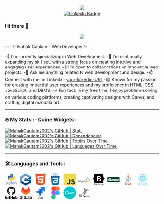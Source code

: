 
<!--
**MahakGautam2002/MahakGautam2002** is a ✨ _special_ ✨ repository because its `README.md` (this file) appears on your GitHub profile.
-->
<div id="header" align="center">
  <img src="https://media.tenor.com/kjXMU4dl8lAAAAAM/hello-world.gif" width="100"/>
</div>
<div id="badges" align="center">
  <a href=[your-linkedin-URL](https://www.linkedin.com/in/mahak-gautam-08a97b188/)>
<!--     <img src="https://img.shields.io/badge/LinkedIn-blue?style=for-the-badge&logo=linkedin&logoColor=white" alt="LinkedIn Badge"/>-->
    <img src="https://www.flaticon.com/free-icon/linkedin_174857" alt="LinkedIn Badge" width="120" height="40" /> 
  </a>
</div>

### Hi there 👋

<div align="center">
  <img src="https://steamuserimages-a.akamaihd.net/ugc/1631947648964785474/81CBA15178466DD47195A239232202E78987B714/?imw=637&imh=358&ima=fit&impolicy=Letterbox&imcolor=%23000000&letterbox=true"/>
</div>

--- ✨ Mahak Gautam - Web Developer ✨

-🔭 I’m currently specializing in Web Development.
-🌱 I’m continually expanding my skill set, with a strong focus on creating intuitive and engaging user experiences.
-👯 I’m open to collaborations on innovative web projects.
-💬 Ask me anything related to web development and design.
-📫 Connect with me on LinkedIn: [your-linkedin-URL](https://www.linkedin.com/in/mahak-gautam-08a97b188/)
-😄 Known for my passion for creating impactful user experiences and my proficiency in HTML, CSS, JavaScript, and DBMS.
-⚡ Fun fact: In my free time, I enjoy problem-solving on various coding platforms, creating captivating designs with Canva, and crafting digital mandala art.


---
### :fire: My Stats :- Quine Widgets :

[![MahakGautam2002's GitHub | Stats](https://stats.quine.sh/MahakGautam2002/github?theme=dark)](https://quine.sh?utm_source=widgets&utm_campaign=MahakGautam2002)
[![MahakGautam2002's GitHub | Dependencies](https://stats.quine.sh/MahakGautam2002/dependencies?theme=light)](https://quine.sh?utm_source=widgets&utm_campaign=MahakGautam2002)
[![MahakGautam2002's GitHub | Topics Over Time](https://stats.quine.sh/MahakGautam2002/topics-over-time?theme=light)](https://quine.sh?utm_source=widgets&utm_campaign=MahakGautam2002)
[![MahakGautam2002's GitHub | Languages Over Time](https://stats.quine.sh/MahakGautam2002/languages-over-time?theme=dark)](https://quine.sh?utm_source=widgets&utm_campaign=MahakGautam2002)

---

### :hammer_and_wrench: Languages and Tools :
<div>
  <img src="https://github.com/devicons/devicon/blob/master/icons/python/python-original-wordmark.svg" title="Python" alt="Python" width="40" height="40"/>&nbsp;
  <img src="https://github.com/devicons/devicon/blob/master/icons/cplusplus/cplusplus-original.svg" title="C++" alt="C++" width="40" height="40"/>&nbsp;
  <img src="https://github.com/devicons/devicon/blob/master/icons/html5/html5-original.svg" title="HTML/HTML5" alt="HTML/HTML5" width="40" height="40"/>&nbsp;
  <img src="https://github.com/devicons/devicon/blob/master/icons/css3/css3-plain-wordmark.svg" title="CSS/CSS3" alt="CSS/CSS3" width="40" height="40"/>&nbsp;
  <img src="https://github.com/devicons/devicon/blob/master/icons/javascript/javascript-original.svg" title="JavaScript" alt="JavaScript" width="40" height="40"/>&nbsp;
  <img src="https://github.com/devicons/devicon/blob/master/icons/mysql/mysql-original-wordmark.svg" title="MySQL" alt="MySQL" width="40" height="40"/>&nbsp;
  <img src="https://github.com/devicons/devicon/blob/master/icons/bootstrap/bootstrap-plain-wordmark.svg" title="Bootstrap" alt="Bootstrap" width="40" height="40"/>&nbsp;
  <img src="https://github.com/devicons/devicon/blob/master/icons/django/django-original.svg" title="Django" alt="Django" width="40" height="40"/>&nbsp;
  <img src="https://github.com/devicons/devicon/blob/master/icons/java/java-original-wordmark.svg" title="Java" alt="Java" width="40" height="40"/>&nbsp;
  <img src="https://github.com/devicons/devicon/blob/master/icons/react/react-original-wordmark.svg" title="React JS" alt="React JS" width="40" height="40"/>&nbsp;
  <img src="https://github.com/devicons/devicon/blob/master/icons/github/github-original-wordmark.svg" title="GitHub" alt="GitHub" width="40" height="40"/>&nbsp;
  <img src="https://github.com/devicons/devicon/blob/master/icons/gitlab/gitlab-original-wordmark.svg" title="GitLab" alt="GitLab" width="40" height="40"/>&nbsp;
  <img src="https://github.com/devicons/devicon/blob/master/icons/jira/jira-original-wordmark.svg" title="JIRA" alt="JIRA" width="40" height="40"/>&nbsp;
  <img src="https://github.com/devicons/devicon/blob/master/icons/figma/figma-original.svg" title="Figma" alt="Figma" width="40" height="40"/>&nbsp;
  <img src="https://github.com/devicons/devicon/blob/master/icons/canva/canva-original.svg" title="Canva" alt="Canva" width="40" height="40"/>&nbsp;
  <img src="https://github.com/devicons/devicon/blob/master/icons/microsoftsqlserver/microsoftsqlserver-plain-wordmark.svg" title="MS Office" alt="MS Office" width="40" height="40"/>&nbsp;
</div>
